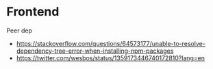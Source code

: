 # Frontend

Peer dep
- https://stackoverflow.com/questions/64573177/unable-to-resolve-dependency-tree-error-when-installing-npm-packages
- https://twitter.com/wesbos/status/1359173446740172810?lang=en
